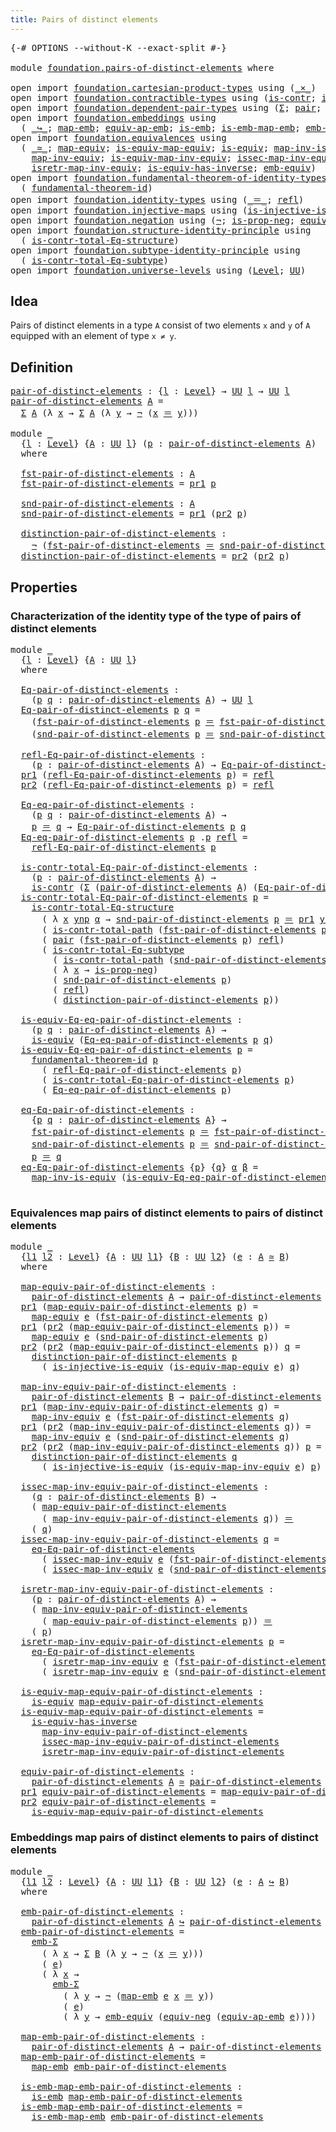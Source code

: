 ```yaml
---
title: Pairs of distinct elements
---
```


<pre class="Agda"><a id="52" class="Symbol">{-#</a> <a id="56" class="Keyword">OPTIONS</a> <a id="64" class="Pragma">--without-K</a> <a id="76" class="Pragma">--exact-split</a> <a id="90" class="Symbol">#-}</a>

<a id="95" class="Keyword">module</a> <a id="102" href="foundation.pairs-of-distinct-elements.html" class="Module">foundation.pairs-of-distinct-elements</a> <a id="140" class="Keyword">where</a>

<a id="147" class="Keyword">open</a> <a id="152" class="Keyword">import</a> <a id="159" href="foundation.cartesian-product-types.html" class="Module">foundation.cartesian-product-types</a> <a id="194" class="Keyword">using</a> <a id="200" class="Symbol">(</a><a id="201" href="foundation-core.cartesian-product-types.html#590" class="Function Operator">_×_</a><a id="204" class="Symbol">)</a>
<a id="206" class="Keyword">open</a> <a id="211" class="Keyword">import</a> <a id="218" href="foundation.contractible-types.html" class="Module">foundation.contractible-types</a> <a id="248" class="Keyword">using</a> <a id="254" class="Symbol">(</a><a id="255" href="foundation-core.contractible-types.html#1006" class="Function">is-contr</a><a id="263" class="Symbol">;</a> <a id="265" href="foundation-core.contractible-types.html#2046" class="Function">is-contr-total-path</a><a id="284" class="Symbol">)</a>
<a id="286" class="Keyword">open</a> <a id="291" class="Keyword">import</a> <a id="298" href="foundation.dependent-pair-types.html" class="Module">foundation.dependent-pair-types</a> <a id="330" class="Keyword">using</a> <a id="336" class="Symbol">(</a><a id="337" href="foundation-core.dependent-pair-types.html#515" class="Record">Σ</a><a id="338" class="Symbol">;</a> <a id="340" href="foundation-core.dependent-pair-types.html#588" class="InductiveConstructor">pair</a><a id="344" class="Symbol">;</a> <a id="346" href="foundation-core.dependent-pair-types.html#605" class="Field">pr1</a><a id="349" class="Symbol">;</a> <a id="351" href="foundation-core.dependent-pair-types.html#617" class="Field">pr2</a><a id="354" class="Symbol">)</a>
<a id="356" class="Keyword">open</a> <a id="361" class="Keyword">import</a> <a id="368" href="foundation.embeddings.html" class="Module">foundation.embeddings</a> <a id="390" class="Keyword">using</a>
  <a id="398" class="Symbol">(</a> <a id="400" href="foundation-core.embeddings.html#1074" class="Function Operator">_↪_</a><a id="403" class="Symbol">;</a> <a id="405" href="foundation-core.embeddings.html#1217" class="Function">map-emb</a><a id="412" class="Symbol">;</a> <a id="414" href="foundation-core.embeddings.html#1344" class="Function">equiv-ap-emb</a><a id="426" class="Symbol">;</a> <a id="428" href="foundation-core.embeddings.html#992" class="Function">is-emb</a><a id="434" class="Symbol">;</a> <a id="436" href="foundation-core.embeddings.html#1264" class="Function">is-emb-map-emb</a><a id="450" class="Symbol">;</a> <a id="452" href="foundation.embeddings.html#5290" class="Function">emb-Σ</a><a id="457" class="Symbol">)</a>
<a id="459" class="Keyword">open</a> <a id="464" class="Keyword">import</a> <a id="471" href="foundation.equivalences.html" class="Module">foundation.equivalences</a> <a id="495" class="Keyword">using</a>
  <a id="503" class="Symbol">(</a> <a id="505" href="foundation-core.equivalences.html#1621" class="Function Operator">_≃_</a><a id="508" class="Symbol">;</a> <a id="510" href="foundation-core.equivalences.html#1821" class="Function">map-equiv</a><a id="519" class="Symbol">;</a> <a id="521" href="foundation-core.equivalences.html#1876" class="Function">is-equiv-map-equiv</a><a id="539" class="Symbol">;</a> <a id="541" href="foundation-core.equivalences.html#1556" class="Function">is-equiv</a><a id="549" class="Symbol">;</a> <a id="551" href="foundation-core.equivalences.html#4187" class="Function">map-inv-is-equiv</a><a id="567" class="Symbol">;</a>
    <a id="573" href="foundation-core.equivalences.html#5036" class="Function">map-inv-equiv</a><a id="586" class="Symbol">;</a> <a id="588" href="foundation-core.equivalences.html#5594" class="Function">is-equiv-map-inv-equiv</a><a id="610" class="Symbol">;</a> <a id="612" href="foundation-core.equivalences.html#5119" class="Function">issec-map-inv-equiv</a><a id="631" class="Symbol">;</a>
    <a id="637" href="foundation-core.equivalences.html#5251" class="Function">isretr-map-inv-equiv</a><a id="657" class="Symbol">;</a> <a id="659" href="foundation-core.equivalences.html#3013" class="Function">is-equiv-has-inverse</a><a id="679" class="Symbol">;</a> <a id="681" href="foundation.equivalences.html#3263" class="Function">emb-equiv</a><a id="690" class="Symbol">)</a>
<a id="692" class="Keyword">open</a> <a id="697" class="Keyword">import</a> <a id="704" href="foundation.fundamental-theorem-of-identity-types.html" class="Module">foundation.fundamental-theorem-of-identity-types</a> <a id="753" class="Keyword">using</a>
  <a id="761" class="Symbol">(</a> <a id="763" href="foundation-core.fundamental-theorem-of-identity-types.html#1904" class="Function">fundamental-theorem-id</a><a id="785" class="Symbol">)</a>
<a id="787" class="Keyword">open</a> <a id="792" class="Keyword">import</a> <a id="799" href="foundation.identity-types.html" class="Module">foundation.identity-types</a> <a id="825" class="Keyword">using</a> <a id="831" class="Symbol">(</a><a id="832" href="foundation-core.identity-types.html#1865" class="Function Operator">_＝_</a><a id="835" class="Symbol">;</a> <a id="837" href="foundation-core.identity-types.html#1820" class="InductiveConstructor">refl</a><a id="841" class="Symbol">)</a>
<a id="843" class="Keyword">open</a> <a id="848" class="Keyword">import</a> <a id="855" href="foundation.injective-maps.html" class="Module">foundation.injective-maps</a> <a id="881" class="Keyword">using</a> <a id="887" class="Symbol">(</a><a id="888" href="foundation.injective-maps.html#2751" class="Function">is-injective-is-equiv</a><a id="909" class="Symbol">)</a>
<a id="911" class="Keyword">open</a> <a id="916" class="Keyword">import</a> <a id="923" href="foundation.negation.html" class="Module">foundation.negation</a> <a id="943" class="Keyword">using</a> <a id="949" class="Symbol">(</a><a id="950" href="foundation-core.negation.html#465" class="Function">¬</a><a id="951" class="Symbol">;</a> <a id="953" href="foundation.negation.html#955" class="Function">is-prop-neg</a><a id="964" class="Symbol">;</a> <a id="966" href="foundation.negation.html#1478" class="Function">equiv-neg</a><a id="975" class="Symbol">)</a>
<a id="977" class="Keyword">open</a> <a id="982" class="Keyword">import</a> <a id="989" href="foundation.structure-identity-principle.html" class="Module">foundation.structure-identity-principle</a> <a id="1029" class="Keyword">using</a>
  <a id="1037" class="Symbol">(</a> <a id="1039" href="foundation.structure-identity-principle.html#1355" class="Function">is-contr-total-Eq-structure</a><a id="1066" class="Symbol">)</a>
<a id="1068" class="Keyword">open</a> <a id="1073" class="Keyword">import</a> <a id="1080" href="foundation.subtype-identity-principle.html" class="Module">foundation.subtype-identity-principle</a> <a id="1118" class="Keyword">using</a>
  <a id="1126" class="Symbol">(</a> <a id="1128" href="foundation-core.subtype-identity-principle.html#1586" class="Function">is-contr-total-Eq-subtype</a><a id="1153" class="Symbol">)</a>
<a id="1155" class="Keyword">open</a> <a id="1160" class="Keyword">import</a> <a id="1167" href="foundation.universe-levels.html" class="Module">foundation.universe-levels</a> <a id="1194" class="Keyword">using</a> <a id="1200" class="Symbol">(</a><a id="1201" href="Agda.Primitive.html#597" class="Postulate">Level</a><a id="1206" class="Symbol">;</a> <a id="1208" href="foundation-core.universe-levels.html#235" class="Primitive">UU</a><a id="1210" class="Symbol">)</a>
</pre>
## Idea

Pairs of distinct elements in a type `A` consist of two elements `x` and `y` of `A` equipped with an element of type `x ≠ y`.

## Definition

<pre class="Agda"><a id="pair-of-distinct-elements"></a><a id="1376" href="foundation.pairs-of-distinct-elements.html#1376" class="Function">pair-of-distinct-elements</a> <a id="1402" class="Symbol">:</a> <a id="1404" class="Symbol">{</a><a id="1405" href="foundation.pairs-of-distinct-elements.html#1405" class="Bound">l</a> <a id="1407" class="Symbol">:</a> <a id="1409" href="Agda.Primitive.html#597" class="Postulate">Level</a><a id="1414" class="Symbol">}</a> <a id="1416" class="Symbol">→</a> <a id="1418" href="foundation-core.universe-levels.html#235" class="Primitive">UU</a> <a id="1421" href="foundation.pairs-of-distinct-elements.html#1405" class="Bound">l</a> <a id="1423" class="Symbol">→</a> <a id="1425" href="foundation-core.universe-levels.html#235" class="Primitive">UU</a> <a id="1428" href="foundation.pairs-of-distinct-elements.html#1405" class="Bound">l</a>
<a id="1430" href="foundation.pairs-of-distinct-elements.html#1376" class="Function">pair-of-distinct-elements</a> <a id="1456" href="foundation.pairs-of-distinct-elements.html#1456" class="Bound">A</a> <a id="1458" class="Symbol">=</a>
  <a id="1462" href="foundation-core.dependent-pair-types.html#515" class="Record">Σ</a> <a id="1464" href="foundation.pairs-of-distinct-elements.html#1456" class="Bound">A</a> <a id="1466" class="Symbol">(λ</a> <a id="1469" href="foundation.pairs-of-distinct-elements.html#1469" class="Bound">x</a> <a id="1471" class="Symbol">→</a> <a id="1473" href="foundation-core.dependent-pair-types.html#515" class="Record">Σ</a> <a id="1475" href="foundation.pairs-of-distinct-elements.html#1456" class="Bound">A</a> <a id="1477" class="Symbol">(λ</a> <a id="1480" href="foundation.pairs-of-distinct-elements.html#1480" class="Bound">y</a> <a id="1482" class="Symbol">→</a> <a id="1484" href="foundation-core.negation.html#465" class="Function">¬</a> <a id="1486" class="Symbol">(</a><a id="1487" href="foundation.pairs-of-distinct-elements.html#1469" class="Bound">x</a> <a id="1489" href="foundation-core.identity-types.html#1865" class="Function Operator">＝</a> <a id="1491" href="foundation.pairs-of-distinct-elements.html#1480" class="Bound">y</a><a id="1492" class="Symbol">)))</a>

<a id="1497" class="Keyword">module</a> <a id="1504" href="foundation.pairs-of-distinct-elements.html#1504" class="Module">_</a>
  <a id="1508" class="Symbol">{</a><a id="1509" href="foundation.pairs-of-distinct-elements.html#1509" class="Bound">l</a> <a id="1511" class="Symbol">:</a> <a id="1513" href="Agda.Primitive.html#597" class="Postulate">Level</a><a id="1518" class="Symbol">}</a> <a id="1520" class="Symbol">{</a><a id="1521" href="foundation.pairs-of-distinct-elements.html#1521" class="Bound">A</a> <a id="1523" class="Symbol">:</a> <a id="1525" href="foundation-core.universe-levels.html#235" class="Primitive">UU</a> <a id="1528" href="foundation.pairs-of-distinct-elements.html#1509" class="Bound">l</a><a id="1529" class="Symbol">}</a> <a id="1531" class="Symbol">(</a><a id="1532" href="foundation.pairs-of-distinct-elements.html#1532" class="Bound">p</a> <a id="1534" class="Symbol">:</a> <a id="1536" href="foundation.pairs-of-distinct-elements.html#1376" class="Function">pair-of-distinct-elements</a> <a id="1562" href="foundation.pairs-of-distinct-elements.html#1521" class="Bound">A</a><a id="1563" class="Symbol">)</a>
  <a id="1567" class="Keyword">where</a>
  
  <a id="1578" href="foundation.pairs-of-distinct-elements.html#1578" class="Function">fst-pair-of-distinct-elements</a> <a id="1608" class="Symbol">:</a> <a id="1610" href="foundation.pairs-of-distinct-elements.html#1521" class="Bound">A</a>
  <a id="1614" href="foundation.pairs-of-distinct-elements.html#1578" class="Function">fst-pair-of-distinct-elements</a> <a id="1644" class="Symbol">=</a> <a id="1646" href="foundation-core.dependent-pair-types.html#605" class="Field">pr1</a> <a id="1650" href="foundation.pairs-of-distinct-elements.html#1532" class="Bound">p</a>

  <a id="1655" href="foundation.pairs-of-distinct-elements.html#1655" class="Function">snd-pair-of-distinct-elements</a> <a id="1685" class="Symbol">:</a> <a id="1687" href="foundation.pairs-of-distinct-elements.html#1521" class="Bound">A</a>
  <a id="1691" href="foundation.pairs-of-distinct-elements.html#1655" class="Function">snd-pair-of-distinct-elements</a> <a id="1721" class="Symbol">=</a> <a id="1723" href="foundation-core.dependent-pair-types.html#605" class="Field">pr1</a> <a id="1727" class="Symbol">(</a><a id="1728" href="foundation-core.dependent-pair-types.html#617" class="Field">pr2</a> <a id="1732" href="foundation.pairs-of-distinct-elements.html#1532" class="Bound">p</a><a id="1733" class="Symbol">)</a>

  <a id="1738" href="foundation.pairs-of-distinct-elements.html#1738" class="Function">distinction-pair-of-distinct-elements</a> <a id="1776" class="Symbol">:</a>
    <a id="1782" href="foundation-core.negation.html#465" class="Function">¬</a> <a id="1784" class="Symbol">(</a><a id="1785" href="foundation.pairs-of-distinct-elements.html#1578" class="Function">fst-pair-of-distinct-elements</a> <a id="1815" href="foundation-core.identity-types.html#1865" class="Function Operator">＝</a> <a id="1817" href="foundation.pairs-of-distinct-elements.html#1655" class="Function">snd-pair-of-distinct-elements</a><a id="1846" class="Symbol">)</a>
  <a id="1850" href="foundation.pairs-of-distinct-elements.html#1738" class="Function">distinction-pair-of-distinct-elements</a> <a id="1888" class="Symbol">=</a> <a id="1890" href="foundation-core.dependent-pair-types.html#617" class="Field">pr2</a> <a id="1894" class="Symbol">(</a><a id="1895" href="foundation-core.dependent-pair-types.html#617" class="Field">pr2</a> <a id="1899" href="foundation.pairs-of-distinct-elements.html#1532" class="Bound">p</a><a id="1900" class="Symbol">)</a>
</pre>
## Properties

### Characterization of the identity type of the type of pairs of distinct elements

<pre class="Agda"><a id="2015" class="Keyword">module</a> <a id="2022" href="foundation.pairs-of-distinct-elements.html#2022" class="Module">_</a>
  <a id="2026" class="Symbol">{</a><a id="2027" href="foundation.pairs-of-distinct-elements.html#2027" class="Bound">l</a> <a id="2029" class="Symbol">:</a> <a id="2031" href="Agda.Primitive.html#597" class="Postulate">Level</a><a id="2036" class="Symbol">}</a> <a id="2038" class="Symbol">{</a><a id="2039" href="foundation.pairs-of-distinct-elements.html#2039" class="Bound">A</a> <a id="2041" class="Symbol">:</a> <a id="2043" href="foundation-core.universe-levels.html#235" class="Primitive">UU</a> <a id="2046" href="foundation.pairs-of-distinct-elements.html#2027" class="Bound">l</a><a id="2047" class="Symbol">}</a>
  <a id="2051" class="Keyword">where</a>
  
  <a id="2062" href="foundation.pairs-of-distinct-elements.html#2062" class="Function">Eq-pair-of-distinct-elements</a> <a id="2091" class="Symbol">:</a>
    <a id="2097" class="Symbol">(</a><a id="2098" href="foundation.pairs-of-distinct-elements.html#2098" class="Bound">p</a> <a id="2100" href="foundation.pairs-of-distinct-elements.html#2100" class="Bound">q</a> <a id="2102" class="Symbol">:</a> <a id="2104" href="foundation.pairs-of-distinct-elements.html#1376" class="Function">pair-of-distinct-elements</a> <a id="2130" href="foundation.pairs-of-distinct-elements.html#2039" class="Bound">A</a><a id="2131" class="Symbol">)</a> <a id="2133" class="Symbol">→</a> <a id="2135" href="foundation-core.universe-levels.html#235" class="Primitive">UU</a> <a id="2138" href="foundation.pairs-of-distinct-elements.html#2027" class="Bound">l</a>
  <a id="2142" href="foundation.pairs-of-distinct-elements.html#2062" class="Function">Eq-pair-of-distinct-elements</a> <a id="2171" href="foundation.pairs-of-distinct-elements.html#2171" class="Bound">p</a> <a id="2173" href="foundation.pairs-of-distinct-elements.html#2173" class="Bound">q</a> <a id="2175" class="Symbol">=</a>
    <a id="2181" class="Symbol">(</a><a id="2182" href="foundation.pairs-of-distinct-elements.html#1578" class="Function">fst-pair-of-distinct-elements</a> <a id="2212" href="foundation.pairs-of-distinct-elements.html#2171" class="Bound">p</a> <a id="2214" href="foundation-core.identity-types.html#1865" class="Function Operator">＝</a> <a id="2216" href="foundation.pairs-of-distinct-elements.html#1578" class="Function">fst-pair-of-distinct-elements</a> <a id="2246" href="foundation.pairs-of-distinct-elements.html#2173" class="Bound">q</a><a id="2247" class="Symbol">)</a> <a id="2249" href="foundation-core.cartesian-product-types.html#590" class="Function Operator">×</a>
    <a id="2255" class="Symbol">(</a><a id="2256" href="foundation.pairs-of-distinct-elements.html#1655" class="Function">snd-pair-of-distinct-elements</a> <a id="2286" href="foundation.pairs-of-distinct-elements.html#2171" class="Bound">p</a> <a id="2288" href="foundation-core.identity-types.html#1865" class="Function Operator">＝</a> <a id="2290" href="foundation.pairs-of-distinct-elements.html#1655" class="Function">snd-pair-of-distinct-elements</a> <a id="2320" href="foundation.pairs-of-distinct-elements.html#2173" class="Bound">q</a><a id="2321" class="Symbol">)</a>

  <a id="2326" href="foundation.pairs-of-distinct-elements.html#2326" class="Function">refl-Eq-pair-of-distinct-elements</a> <a id="2360" class="Symbol">:</a>
    <a id="2366" class="Symbol">(</a><a id="2367" href="foundation.pairs-of-distinct-elements.html#2367" class="Bound">p</a> <a id="2369" class="Symbol">:</a> <a id="2371" href="foundation.pairs-of-distinct-elements.html#1376" class="Function">pair-of-distinct-elements</a> <a id="2397" href="foundation.pairs-of-distinct-elements.html#2039" class="Bound">A</a><a id="2398" class="Symbol">)</a> <a id="2400" class="Symbol">→</a> <a id="2402" href="foundation.pairs-of-distinct-elements.html#2062" class="Function">Eq-pair-of-distinct-elements</a> <a id="2431" href="foundation.pairs-of-distinct-elements.html#2367" class="Bound">p</a> <a id="2433" href="foundation.pairs-of-distinct-elements.html#2367" class="Bound">p</a>
  <a id="2437" href="foundation-core.dependent-pair-types.html#605" class="Field">pr1</a> <a id="2441" class="Symbol">(</a><a id="2442" href="foundation.pairs-of-distinct-elements.html#2326" class="Function">refl-Eq-pair-of-distinct-elements</a> <a id="2476" href="foundation.pairs-of-distinct-elements.html#2476" class="Bound">p</a><a id="2477" class="Symbol">)</a> <a id="2479" class="Symbol">=</a> <a id="2481" href="foundation-core.identity-types.html#1820" class="InductiveConstructor">refl</a>
  <a id="2488" href="foundation-core.dependent-pair-types.html#617" class="Field">pr2</a> <a id="2492" class="Symbol">(</a><a id="2493" href="foundation.pairs-of-distinct-elements.html#2326" class="Function">refl-Eq-pair-of-distinct-elements</a> <a id="2527" href="foundation.pairs-of-distinct-elements.html#2527" class="Bound">p</a><a id="2528" class="Symbol">)</a> <a id="2530" class="Symbol">=</a> <a id="2532" href="foundation-core.identity-types.html#1820" class="InductiveConstructor">refl</a>

  <a id="2540" href="foundation.pairs-of-distinct-elements.html#2540" class="Function">Eq-eq-pair-of-distinct-elements</a> <a id="2572" class="Symbol">:</a>
    <a id="2578" class="Symbol">(</a><a id="2579" href="foundation.pairs-of-distinct-elements.html#2579" class="Bound">p</a> <a id="2581" href="foundation.pairs-of-distinct-elements.html#2581" class="Bound">q</a> <a id="2583" class="Symbol">:</a> <a id="2585" href="foundation.pairs-of-distinct-elements.html#1376" class="Function">pair-of-distinct-elements</a> <a id="2611" href="foundation.pairs-of-distinct-elements.html#2039" class="Bound">A</a><a id="2612" class="Symbol">)</a> <a id="2614" class="Symbol">→</a>
    <a id="2620" href="foundation.pairs-of-distinct-elements.html#2579" class="Bound">p</a> <a id="2622" href="foundation-core.identity-types.html#1865" class="Function Operator">＝</a> <a id="2624" href="foundation.pairs-of-distinct-elements.html#2581" class="Bound">q</a> <a id="2626" class="Symbol">→</a> <a id="2628" href="foundation.pairs-of-distinct-elements.html#2062" class="Function">Eq-pair-of-distinct-elements</a> <a id="2657" href="foundation.pairs-of-distinct-elements.html#2579" class="Bound">p</a> <a id="2659" href="foundation.pairs-of-distinct-elements.html#2581" class="Bound">q</a>
  <a id="2663" href="foundation.pairs-of-distinct-elements.html#2540" class="Function">Eq-eq-pair-of-distinct-elements</a> <a id="2695" href="foundation.pairs-of-distinct-elements.html#2695" class="Bound">p</a> <a id="2697" class="DottedPattern Symbol">.</a><a id="2698" href="foundation.pairs-of-distinct-elements.html#2695" class="DottedPattern Bound">p</a> <a id="2700" href="foundation-core.identity-types.html#1820" class="InductiveConstructor">refl</a> <a id="2705" class="Symbol">=</a>
    <a id="2711" href="foundation.pairs-of-distinct-elements.html#2326" class="Function">refl-Eq-pair-of-distinct-elements</a> <a id="2745" href="foundation.pairs-of-distinct-elements.html#2695" class="Bound">p</a>

  <a id="2750" href="foundation.pairs-of-distinct-elements.html#2750" class="Function">is-contr-total-Eq-pair-of-distinct-elements</a> <a id="2794" class="Symbol">:</a>
    <a id="2800" class="Symbol">(</a><a id="2801" href="foundation.pairs-of-distinct-elements.html#2801" class="Bound">p</a> <a id="2803" class="Symbol">:</a> <a id="2805" href="foundation.pairs-of-distinct-elements.html#1376" class="Function">pair-of-distinct-elements</a> <a id="2831" href="foundation.pairs-of-distinct-elements.html#2039" class="Bound">A</a><a id="2832" class="Symbol">)</a> <a id="2834" class="Symbol">→</a>
    <a id="2840" href="foundation-core.contractible-types.html#1006" class="Function">is-contr</a> <a id="2849" class="Symbol">(</a><a id="2850" href="foundation-core.dependent-pair-types.html#515" class="Record">Σ</a> <a id="2852" class="Symbol">(</a><a id="2853" href="foundation.pairs-of-distinct-elements.html#1376" class="Function">pair-of-distinct-elements</a> <a id="2879" href="foundation.pairs-of-distinct-elements.html#2039" class="Bound">A</a><a id="2880" class="Symbol">)</a> <a id="2882" class="Symbol">(</a><a id="2883" href="foundation.pairs-of-distinct-elements.html#2062" class="Function">Eq-pair-of-distinct-elements</a> <a id="2912" href="foundation.pairs-of-distinct-elements.html#2801" class="Bound">p</a><a id="2913" class="Symbol">))</a>
  <a id="2918" href="foundation.pairs-of-distinct-elements.html#2750" class="Function">is-contr-total-Eq-pair-of-distinct-elements</a> <a id="2962" href="foundation.pairs-of-distinct-elements.html#2962" class="Bound">p</a> <a id="2964" class="Symbol">=</a>
    <a id="2970" href="foundation.structure-identity-principle.html#1355" class="Function">is-contr-total-Eq-structure</a>
      <a id="3004" class="Symbol">(</a> <a id="3006" class="Symbol">λ</a> <a id="3008" href="foundation.pairs-of-distinct-elements.html#3008" class="Bound">x</a> <a id="3010" href="foundation.pairs-of-distinct-elements.html#3010" class="Bound">ynp</a> <a id="3014" href="foundation.pairs-of-distinct-elements.html#3014" class="Bound">α</a> <a id="3016" class="Symbol">→</a> <a id="3018" href="foundation.pairs-of-distinct-elements.html#1655" class="Function">snd-pair-of-distinct-elements</a> <a id="3048" href="foundation.pairs-of-distinct-elements.html#2962" class="Bound">p</a> <a id="3050" href="foundation-core.identity-types.html#1865" class="Function Operator">＝</a> <a id="3052" href="foundation-core.dependent-pair-types.html#605" class="Field">pr1</a> <a id="3056" href="foundation.pairs-of-distinct-elements.html#3010" class="Bound">ynp</a><a id="3059" class="Symbol">)</a>
      <a id="3067" class="Symbol">(</a> <a id="3069" href="foundation-core.contractible-types.html#2046" class="Function">is-contr-total-path</a> <a id="3089" class="Symbol">(</a><a id="3090" href="foundation.pairs-of-distinct-elements.html#1578" class="Function">fst-pair-of-distinct-elements</a> <a id="3120" href="foundation.pairs-of-distinct-elements.html#2962" class="Bound">p</a><a id="3121" class="Symbol">))</a>
      <a id="3130" class="Symbol">(</a> <a id="3132" href="foundation-core.dependent-pair-types.html#588" class="InductiveConstructor">pair</a> <a id="3137" class="Symbol">(</a><a id="3138" href="foundation.pairs-of-distinct-elements.html#1578" class="Function">fst-pair-of-distinct-elements</a> <a id="3168" href="foundation.pairs-of-distinct-elements.html#2962" class="Bound">p</a><a id="3169" class="Symbol">)</a> <a id="3171" href="foundation-core.identity-types.html#1820" class="InductiveConstructor">refl</a><a id="3175" class="Symbol">)</a>
      <a id="3183" class="Symbol">(</a> <a id="3185" href="foundation-core.subtype-identity-principle.html#1586" class="Function">is-contr-total-Eq-subtype</a>
        <a id="3219" class="Symbol">(</a> <a id="3221" href="foundation-core.contractible-types.html#2046" class="Function">is-contr-total-path</a> <a id="3241" class="Symbol">(</a><a id="3242" href="foundation.pairs-of-distinct-elements.html#1655" class="Function">snd-pair-of-distinct-elements</a> <a id="3272" href="foundation.pairs-of-distinct-elements.html#2962" class="Bound">p</a><a id="3273" class="Symbol">))</a>
        <a id="3284" class="Symbol">(</a> <a id="3286" class="Symbol">λ</a> <a id="3288" href="foundation.pairs-of-distinct-elements.html#3288" class="Bound">x</a> <a id="3290" class="Symbol">→</a> <a id="3292" href="foundation.negation.html#955" class="Function">is-prop-neg</a><a id="3303" class="Symbol">)</a>
        <a id="3313" class="Symbol">(</a> <a id="3315" href="foundation.pairs-of-distinct-elements.html#1655" class="Function">snd-pair-of-distinct-elements</a> <a id="3345" href="foundation.pairs-of-distinct-elements.html#2962" class="Bound">p</a><a id="3346" class="Symbol">)</a>
        <a id="3356" class="Symbol">(</a> <a id="3358" href="foundation-core.identity-types.html#1820" class="InductiveConstructor">refl</a><a id="3362" class="Symbol">)</a>
        <a id="3372" class="Symbol">(</a> <a id="3374" href="foundation.pairs-of-distinct-elements.html#1738" class="Function">distinction-pair-of-distinct-elements</a> <a id="3412" href="foundation.pairs-of-distinct-elements.html#2962" class="Bound">p</a><a id="3413" class="Symbol">))</a>

  <a id="3419" href="foundation.pairs-of-distinct-elements.html#3419" class="Function">is-equiv-Eq-eq-pair-of-distinct-elements</a> <a id="3460" class="Symbol">:</a>
    <a id="3466" class="Symbol">(</a><a id="3467" href="foundation.pairs-of-distinct-elements.html#3467" class="Bound">p</a> <a id="3469" href="foundation.pairs-of-distinct-elements.html#3469" class="Bound">q</a> <a id="3471" class="Symbol">:</a> <a id="3473" href="foundation.pairs-of-distinct-elements.html#1376" class="Function">pair-of-distinct-elements</a> <a id="3499" href="foundation.pairs-of-distinct-elements.html#2039" class="Bound">A</a><a id="3500" class="Symbol">)</a> <a id="3502" class="Symbol">→</a>
    <a id="3508" href="foundation-core.equivalences.html#1556" class="Function">is-equiv</a> <a id="3517" class="Symbol">(</a><a id="3518" href="foundation.pairs-of-distinct-elements.html#2540" class="Function">Eq-eq-pair-of-distinct-elements</a> <a id="3550" href="foundation.pairs-of-distinct-elements.html#3467" class="Bound">p</a> <a id="3552" href="foundation.pairs-of-distinct-elements.html#3469" class="Bound">q</a><a id="3553" class="Symbol">)</a>
  <a id="3557" href="foundation.pairs-of-distinct-elements.html#3419" class="Function">is-equiv-Eq-eq-pair-of-distinct-elements</a> <a id="3598" href="foundation.pairs-of-distinct-elements.html#3598" class="Bound">p</a> <a id="3600" class="Symbol">=</a>
    <a id="3606" href="foundation-core.fundamental-theorem-of-identity-types.html#1904" class="Function">fundamental-theorem-id</a> <a id="3629" href="foundation.pairs-of-distinct-elements.html#3598" class="Bound">p</a>
      <a id="3637" class="Symbol">(</a> <a id="3639" href="foundation.pairs-of-distinct-elements.html#2326" class="Function">refl-Eq-pair-of-distinct-elements</a> <a id="3673" href="foundation.pairs-of-distinct-elements.html#3598" class="Bound">p</a><a id="3674" class="Symbol">)</a>
      <a id="3682" class="Symbol">(</a> <a id="3684" href="foundation.pairs-of-distinct-elements.html#2750" class="Function">is-contr-total-Eq-pair-of-distinct-elements</a> <a id="3728" href="foundation.pairs-of-distinct-elements.html#3598" class="Bound">p</a><a id="3729" class="Symbol">)</a>
      <a id="3737" class="Symbol">(</a> <a id="3739" href="foundation.pairs-of-distinct-elements.html#2540" class="Function">Eq-eq-pair-of-distinct-elements</a> <a id="3771" href="foundation.pairs-of-distinct-elements.html#3598" class="Bound">p</a><a id="3772" class="Symbol">)</a>

  <a id="3777" href="foundation.pairs-of-distinct-elements.html#3777" class="Function">eq-Eq-pair-of-distinct-elements</a> <a id="3809" class="Symbol">:</a>
    <a id="3815" class="Symbol">{</a><a id="3816" href="foundation.pairs-of-distinct-elements.html#3816" class="Bound">p</a> <a id="3818" href="foundation.pairs-of-distinct-elements.html#3818" class="Bound">q</a> <a id="3820" class="Symbol">:</a> <a id="3822" href="foundation.pairs-of-distinct-elements.html#1376" class="Function">pair-of-distinct-elements</a> <a id="3848" href="foundation.pairs-of-distinct-elements.html#2039" class="Bound">A</a><a id="3849" class="Symbol">}</a> <a id="3851" class="Symbol">→</a>
    <a id="3857" href="foundation.pairs-of-distinct-elements.html#1578" class="Function">fst-pair-of-distinct-elements</a> <a id="3887" href="foundation.pairs-of-distinct-elements.html#3816" class="Bound">p</a> <a id="3889" href="foundation-core.identity-types.html#1865" class="Function Operator">＝</a> <a id="3891" href="foundation.pairs-of-distinct-elements.html#1578" class="Function">fst-pair-of-distinct-elements</a> <a id="3921" href="foundation.pairs-of-distinct-elements.html#3818" class="Bound">q</a> <a id="3923" class="Symbol">→</a>
    <a id="3929" href="foundation.pairs-of-distinct-elements.html#1655" class="Function">snd-pair-of-distinct-elements</a> <a id="3959" href="foundation.pairs-of-distinct-elements.html#3816" class="Bound">p</a> <a id="3961" href="foundation-core.identity-types.html#1865" class="Function Operator">＝</a> <a id="3963" href="foundation.pairs-of-distinct-elements.html#1655" class="Function">snd-pair-of-distinct-elements</a> <a id="3993" href="foundation.pairs-of-distinct-elements.html#3818" class="Bound">q</a> <a id="3995" class="Symbol">→</a>
    <a id="4001" href="foundation.pairs-of-distinct-elements.html#3816" class="Bound">p</a> <a id="4003" href="foundation-core.identity-types.html#1865" class="Function Operator">＝</a> <a id="4005" href="foundation.pairs-of-distinct-elements.html#3818" class="Bound">q</a>
  <a id="4009" href="foundation.pairs-of-distinct-elements.html#3777" class="Function">eq-Eq-pair-of-distinct-elements</a> <a id="4041" class="Symbol">{</a><a id="4042" href="foundation.pairs-of-distinct-elements.html#4042" class="Bound">p</a><a id="4043" class="Symbol">}</a> <a id="4045" class="Symbol">{</a><a id="4046" href="foundation.pairs-of-distinct-elements.html#4046" class="Bound">q</a><a id="4047" class="Symbol">}</a> <a id="4049" href="foundation.pairs-of-distinct-elements.html#4049" class="Bound">α</a> <a id="4051" href="foundation.pairs-of-distinct-elements.html#4051" class="Bound">β</a> <a id="4053" class="Symbol">=</a>
    <a id="4059" href="foundation-core.equivalences.html#4187" class="Function">map-inv-is-equiv</a> <a id="4076" class="Symbol">(</a><a id="4077" href="foundation.pairs-of-distinct-elements.html#3419" class="Function">is-equiv-Eq-eq-pair-of-distinct-elements</a> <a id="4118" href="foundation.pairs-of-distinct-elements.html#4042" class="Bound">p</a> <a id="4120" href="foundation.pairs-of-distinct-elements.html#4046" class="Bound">q</a><a id="4121" class="Symbol">)</a> <a id="4123" class="Symbol">(</a><a id="4124" href="foundation-core.dependent-pair-types.html#588" class="InductiveConstructor">pair</a> <a id="4129" href="foundation.pairs-of-distinct-elements.html#4049" class="Bound">α</a> <a id="4131" href="foundation.pairs-of-distinct-elements.html#4051" class="Bound">β</a><a id="4132" class="Symbol">)</a>
  
</pre>
### Equivalences map pairs of distinct elements to pairs of distinct elements

<pre class="Agda"><a id="4229" class="Keyword">module</a> <a id="4236" href="foundation.pairs-of-distinct-elements.html#4236" class="Module">_</a>
  <a id="4240" class="Symbol">{</a><a id="4241" href="foundation.pairs-of-distinct-elements.html#4241" class="Bound">l1</a> <a id="4244" href="foundation.pairs-of-distinct-elements.html#4244" class="Bound">l2</a> <a id="4247" class="Symbol">:</a> <a id="4249" href="Agda.Primitive.html#597" class="Postulate">Level</a><a id="4254" class="Symbol">}</a> <a id="4256" class="Symbol">{</a><a id="4257" href="foundation.pairs-of-distinct-elements.html#4257" class="Bound">A</a> <a id="4259" class="Symbol">:</a> <a id="4261" href="foundation-core.universe-levels.html#235" class="Primitive">UU</a> <a id="4264" href="foundation.pairs-of-distinct-elements.html#4241" class="Bound">l1</a><a id="4266" class="Symbol">}</a> <a id="4268" class="Symbol">{</a><a id="4269" href="foundation.pairs-of-distinct-elements.html#4269" class="Bound">B</a> <a id="4271" class="Symbol">:</a> <a id="4273" href="foundation-core.universe-levels.html#235" class="Primitive">UU</a> <a id="4276" href="foundation.pairs-of-distinct-elements.html#4244" class="Bound">l2</a><a id="4278" class="Symbol">}</a> <a id="4280" class="Symbol">(</a><a id="4281" href="foundation.pairs-of-distinct-elements.html#4281" class="Bound">e</a> <a id="4283" class="Symbol">:</a> <a id="4285" href="foundation.pairs-of-distinct-elements.html#4257" class="Bound">A</a> <a id="4287" href="foundation-core.equivalences.html#1621" class="Function Operator">≃</a> <a id="4289" href="foundation.pairs-of-distinct-elements.html#4269" class="Bound">B</a><a id="4290" class="Symbol">)</a>
  <a id="4294" class="Keyword">where</a>

  <a id="4303" href="foundation.pairs-of-distinct-elements.html#4303" class="Function">map-equiv-pair-of-distinct-elements</a> <a id="4339" class="Symbol">:</a>
    <a id="4345" href="foundation.pairs-of-distinct-elements.html#1376" class="Function">pair-of-distinct-elements</a> <a id="4371" href="foundation.pairs-of-distinct-elements.html#4257" class="Bound">A</a> <a id="4373" class="Symbol">→</a> <a id="4375" href="foundation.pairs-of-distinct-elements.html#1376" class="Function">pair-of-distinct-elements</a> <a id="4401" href="foundation.pairs-of-distinct-elements.html#4269" class="Bound">B</a>
  <a id="4405" href="foundation-core.dependent-pair-types.html#605" class="Field">pr1</a> <a id="4409" class="Symbol">(</a><a id="4410" href="foundation.pairs-of-distinct-elements.html#4303" class="Function">map-equiv-pair-of-distinct-elements</a> <a id="4446" href="foundation.pairs-of-distinct-elements.html#4446" class="Bound">p</a><a id="4447" class="Symbol">)</a> <a id="4449" class="Symbol">=</a>
    <a id="4455" href="foundation-core.equivalences.html#1821" class="Function">map-equiv</a> <a id="4465" href="foundation.pairs-of-distinct-elements.html#4281" class="Bound">e</a> <a id="4467" class="Symbol">(</a><a id="4468" href="foundation.pairs-of-distinct-elements.html#1578" class="Function">fst-pair-of-distinct-elements</a> <a id="4498" href="foundation.pairs-of-distinct-elements.html#4446" class="Bound">p</a><a id="4499" class="Symbol">)</a>
  <a id="4503" href="foundation-core.dependent-pair-types.html#605" class="Field">pr1</a> <a id="4507" class="Symbol">(</a><a id="4508" href="foundation-core.dependent-pair-types.html#617" class="Field">pr2</a> <a id="4512" class="Symbol">(</a><a id="4513" href="foundation.pairs-of-distinct-elements.html#4303" class="Function">map-equiv-pair-of-distinct-elements</a> <a id="4549" href="foundation.pairs-of-distinct-elements.html#4549" class="Bound">p</a><a id="4550" class="Symbol">))</a> <a id="4553" class="Symbol">=</a>
    <a id="4559" href="foundation-core.equivalences.html#1821" class="Function">map-equiv</a> <a id="4569" href="foundation.pairs-of-distinct-elements.html#4281" class="Bound">e</a> <a id="4571" class="Symbol">(</a><a id="4572" href="foundation.pairs-of-distinct-elements.html#1655" class="Function">snd-pair-of-distinct-elements</a> <a id="4602" href="foundation.pairs-of-distinct-elements.html#4549" class="Bound">p</a><a id="4603" class="Symbol">)</a>
  <a id="4607" href="foundation-core.dependent-pair-types.html#617" class="Field">pr2</a> <a id="4611" class="Symbol">(</a><a id="4612" href="foundation-core.dependent-pair-types.html#617" class="Field">pr2</a> <a id="4616" class="Symbol">(</a><a id="4617" href="foundation.pairs-of-distinct-elements.html#4303" class="Function">map-equiv-pair-of-distinct-elements</a> <a id="4653" href="foundation.pairs-of-distinct-elements.html#4653" class="Bound">p</a><a id="4654" class="Symbol">))</a> <a id="4657" href="foundation.pairs-of-distinct-elements.html#4657" class="Bound">q</a> <a id="4659" class="Symbol">=</a>
    <a id="4665" href="foundation.pairs-of-distinct-elements.html#1738" class="Function">distinction-pair-of-distinct-elements</a> <a id="4703" href="foundation.pairs-of-distinct-elements.html#4653" class="Bound">p</a>
      <a id="4711" class="Symbol">(</a> <a id="4713" href="foundation.injective-maps.html#2751" class="Function">is-injective-is-equiv</a> <a id="4735" class="Symbol">(</a><a id="4736" href="foundation-core.equivalences.html#1876" class="Function">is-equiv-map-equiv</a> <a id="4755" href="foundation.pairs-of-distinct-elements.html#4281" class="Bound">e</a><a id="4756" class="Symbol">)</a> <a id="4758" href="foundation.pairs-of-distinct-elements.html#4657" class="Bound">q</a><a id="4759" class="Symbol">)</a>

  <a id="4764" href="foundation.pairs-of-distinct-elements.html#4764" class="Function">map-inv-equiv-pair-of-distinct-elements</a> <a id="4804" class="Symbol">:</a>
    <a id="4810" href="foundation.pairs-of-distinct-elements.html#1376" class="Function">pair-of-distinct-elements</a> <a id="4836" href="foundation.pairs-of-distinct-elements.html#4269" class="Bound">B</a> <a id="4838" class="Symbol">→</a> <a id="4840" href="foundation.pairs-of-distinct-elements.html#1376" class="Function">pair-of-distinct-elements</a> <a id="4866" href="foundation.pairs-of-distinct-elements.html#4257" class="Bound">A</a>
  <a id="4870" href="foundation-core.dependent-pair-types.html#605" class="Field">pr1</a> <a id="4874" class="Symbol">(</a><a id="4875" href="foundation.pairs-of-distinct-elements.html#4764" class="Function">map-inv-equiv-pair-of-distinct-elements</a> <a id="4915" href="foundation.pairs-of-distinct-elements.html#4915" class="Bound">q</a><a id="4916" class="Symbol">)</a> <a id="4918" class="Symbol">=</a>
    <a id="4924" href="foundation-core.equivalences.html#5036" class="Function">map-inv-equiv</a> <a id="4938" href="foundation.pairs-of-distinct-elements.html#4281" class="Bound">e</a> <a id="4940" class="Symbol">(</a><a id="4941" href="foundation.pairs-of-distinct-elements.html#1578" class="Function">fst-pair-of-distinct-elements</a> <a id="4971" href="foundation.pairs-of-distinct-elements.html#4915" class="Bound">q</a><a id="4972" class="Symbol">)</a>
  <a id="4976" href="foundation-core.dependent-pair-types.html#605" class="Field">pr1</a> <a id="4980" class="Symbol">(</a><a id="4981" href="foundation-core.dependent-pair-types.html#617" class="Field">pr2</a> <a id="4985" class="Symbol">(</a><a id="4986" href="foundation.pairs-of-distinct-elements.html#4764" class="Function">map-inv-equiv-pair-of-distinct-elements</a> <a id="5026" href="foundation.pairs-of-distinct-elements.html#5026" class="Bound">q</a><a id="5027" class="Symbol">))</a> <a id="5030" class="Symbol">=</a>
    <a id="5036" href="foundation-core.equivalences.html#5036" class="Function">map-inv-equiv</a> <a id="5050" href="foundation.pairs-of-distinct-elements.html#4281" class="Bound">e</a> <a id="5052" class="Symbol">(</a><a id="5053" href="foundation.pairs-of-distinct-elements.html#1655" class="Function">snd-pair-of-distinct-elements</a> <a id="5083" href="foundation.pairs-of-distinct-elements.html#5026" class="Bound">q</a><a id="5084" class="Symbol">)</a>
  <a id="5088" href="foundation-core.dependent-pair-types.html#617" class="Field">pr2</a> <a id="5092" class="Symbol">(</a><a id="5093" href="foundation-core.dependent-pair-types.html#617" class="Field">pr2</a> <a id="5097" class="Symbol">(</a><a id="5098" href="foundation.pairs-of-distinct-elements.html#4764" class="Function">map-inv-equiv-pair-of-distinct-elements</a> <a id="5138" href="foundation.pairs-of-distinct-elements.html#5138" class="Bound">q</a><a id="5139" class="Symbol">))</a> <a id="5142" href="foundation.pairs-of-distinct-elements.html#5142" class="Bound">p</a> <a id="5144" class="Symbol">=</a>
    <a id="5150" href="foundation.pairs-of-distinct-elements.html#1738" class="Function">distinction-pair-of-distinct-elements</a> <a id="5188" href="foundation.pairs-of-distinct-elements.html#5138" class="Bound">q</a>
      <a id="5196" class="Symbol">(</a> <a id="5198" href="foundation.injective-maps.html#2751" class="Function">is-injective-is-equiv</a> <a id="5220" class="Symbol">(</a><a id="5221" href="foundation-core.equivalences.html#5594" class="Function">is-equiv-map-inv-equiv</a> <a id="5244" href="foundation.pairs-of-distinct-elements.html#4281" class="Bound">e</a><a id="5245" class="Symbol">)</a> <a id="5247" href="foundation.pairs-of-distinct-elements.html#5142" class="Bound">p</a><a id="5248" class="Symbol">)</a>

  <a id="5253" href="foundation.pairs-of-distinct-elements.html#5253" class="Function">issec-map-inv-equiv-pair-of-distinct-elements</a> <a id="5299" class="Symbol">:</a>
    <a id="5305" class="Symbol">(</a><a id="5306" href="foundation.pairs-of-distinct-elements.html#5306" class="Bound">q</a> <a id="5308" class="Symbol">:</a> <a id="5310" href="foundation.pairs-of-distinct-elements.html#1376" class="Function">pair-of-distinct-elements</a> <a id="5336" href="foundation.pairs-of-distinct-elements.html#4269" class="Bound">B</a><a id="5337" class="Symbol">)</a> <a id="5339" class="Symbol">→</a>
    <a id="5345" class="Symbol">(</a> <a id="5347" href="foundation.pairs-of-distinct-elements.html#4303" class="Function">map-equiv-pair-of-distinct-elements</a>
      <a id="5389" class="Symbol">(</a> <a id="5391" href="foundation.pairs-of-distinct-elements.html#4764" class="Function">map-inv-equiv-pair-of-distinct-elements</a> <a id="5431" href="foundation.pairs-of-distinct-elements.html#5306" class="Bound">q</a><a id="5432" class="Symbol">))</a> <a id="5435" href="foundation-core.identity-types.html#1865" class="Function Operator">＝</a>
    <a id="5441" class="Symbol">(</a> <a id="5443" href="foundation.pairs-of-distinct-elements.html#5306" class="Bound">q</a><a id="5444" class="Symbol">)</a>
  <a id="5448" href="foundation.pairs-of-distinct-elements.html#5253" class="Function">issec-map-inv-equiv-pair-of-distinct-elements</a> <a id="5494" href="foundation.pairs-of-distinct-elements.html#5494" class="Bound">q</a> <a id="5496" class="Symbol">=</a>
    <a id="5502" href="foundation.pairs-of-distinct-elements.html#3777" class="Function">eq-Eq-pair-of-distinct-elements</a>
      <a id="5540" class="Symbol">(</a> <a id="5542" href="foundation-core.equivalences.html#5119" class="Function">issec-map-inv-equiv</a> <a id="5562" href="foundation.pairs-of-distinct-elements.html#4281" class="Bound">e</a> <a id="5564" class="Symbol">(</a><a id="5565" href="foundation.pairs-of-distinct-elements.html#1578" class="Function">fst-pair-of-distinct-elements</a> <a id="5595" href="foundation.pairs-of-distinct-elements.html#5494" class="Bound">q</a><a id="5596" class="Symbol">))</a>
      <a id="5605" class="Symbol">(</a> <a id="5607" href="foundation-core.equivalences.html#5119" class="Function">issec-map-inv-equiv</a> <a id="5627" href="foundation.pairs-of-distinct-elements.html#4281" class="Bound">e</a> <a id="5629" class="Symbol">(</a><a id="5630" href="foundation.pairs-of-distinct-elements.html#1655" class="Function">snd-pair-of-distinct-elements</a> <a id="5660" href="foundation.pairs-of-distinct-elements.html#5494" class="Bound">q</a><a id="5661" class="Symbol">))</a>

  <a id="5667" href="foundation.pairs-of-distinct-elements.html#5667" class="Function">isretr-map-inv-equiv-pair-of-distinct-elements</a> <a id="5714" class="Symbol">:</a>
    <a id="5720" class="Symbol">(</a><a id="5721" href="foundation.pairs-of-distinct-elements.html#5721" class="Bound">p</a> <a id="5723" class="Symbol">:</a> <a id="5725" href="foundation.pairs-of-distinct-elements.html#1376" class="Function">pair-of-distinct-elements</a> <a id="5751" href="foundation.pairs-of-distinct-elements.html#4257" class="Bound">A</a><a id="5752" class="Symbol">)</a> <a id="5754" class="Symbol">→</a>
    <a id="5760" class="Symbol">(</a> <a id="5762" href="foundation.pairs-of-distinct-elements.html#4764" class="Function">map-inv-equiv-pair-of-distinct-elements</a>
      <a id="5808" class="Symbol">(</a> <a id="5810" href="foundation.pairs-of-distinct-elements.html#4303" class="Function">map-equiv-pair-of-distinct-elements</a> <a id="5846" href="foundation.pairs-of-distinct-elements.html#5721" class="Bound">p</a><a id="5847" class="Symbol">))</a> <a id="5850" href="foundation-core.identity-types.html#1865" class="Function Operator">＝</a>
    <a id="5856" class="Symbol">(</a> <a id="5858" href="foundation.pairs-of-distinct-elements.html#5721" class="Bound">p</a><a id="5859" class="Symbol">)</a>
  <a id="5863" href="foundation.pairs-of-distinct-elements.html#5667" class="Function">isretr-map-inv-equiv-pair-of-distinct-elements</a> <a id="5910" href="foundation.pairs-of-distinct-elements.html#5910" class="Bound">p</a> <a id="5912" class="Symbol">=</a>
    <a id="5918" href="foundation.pairs-of-distinct-elements.html#3777" class="Function">eq-Eq-pair-of-distinct-elements</a>
      <a id="5956" class="Symbol">(</a> <a id="5958" href="foundation-core.equivalences.html#5251" class="Function">isretr-map-inv-equiv</a> <a id="5979" href="foundation.pairs-of-distinct-elements.html#4281" class="Bound">e</a> <a id="5981" class="Symbol">(</a><a id="5982" href="foundation.pairs-of-distinct-elements.html#1578" class="Function">fst-pair-of-distinct-elements</a> <a id="6012" href="foundation.pairs-of-distinct-elements.html#5910" class="Bound">p</a><a id="6013" class="Symbol">))</a>
      <a id="6022" class="Symbol">(</a> <a id="6024" href="foundation-core.equivalences.html#5251" class="Function">isretr-map-inv-equiv</a> <a id="6045" href="foundation.pairs-of-distinct-elements.html#4281" class="Bound">e</a> <a id="6047" class="Symbol">(</a><a id="6048" href="foundation.pairs-of-distinct-elements.html#1655" class="Function">snd-pair-of-distinct-elements</a> <a id="6078" href="foundation.pairs-of-distinct-elements.html#5910" class="Bound">p</a><a id="6079" class="Symbol">))</a>

  <a id="6085" href="foundation.pairs-of-distinct-elements.html#6085" class="Function">is-equiv-map-equiv-pair-of-distinct-elements</a> <a id="6130" class="Symbol">:</a>
    <a id="6136" href="foundation-core.equivalences.html#1556" class="Function">is-equiv</a> <a id="6145" href="foundation.pairs-of-distinct-elements.html#4303" class="Function">map-equiv-pair-of-distinct-elements</a>
  <a id="6183" href="foundation.pairs-of-distinct-elements.html#6085" class="Function">is-equiv-map-equiv-pair-of-distinct-elements</a> <a id="6228" class="Symbol">=</a>
    <a id="6234" href="foundation-core.equivalences.html#3013" class="Function">is-equiv-has-inverse</a>
      <a id="6261" href="foundation.pairs-of-distinct-elements.html#4764" class="Function">map-inv-equiv-pair-of-distinct-elements</a>
      <a id="6307" href="foundation.pairs-of-distinct-elements.html#5253" class="Function">issec-map-inv-equiv-pair-of-distinct-elements</a>
      <a id="6359" href="foundation.pairs-of-distinct-elements.html#5667" class="Function">isretr-map-inv-equiv-pair-of-distinct-elements</a>

  <a id="6409" href="foundation.pairs-of-distinct-elements.html#6409" class="Function">equiv-pair-of-distinct-elements</a> <a id="6441" class="Symbol">:</a>
    <a id="6447" href="foundation.pairs-of-distinct-elements.html#1376" class="Function">pair-of-distinct-elements</a> <a id="6473" href="foundation.pairs-of-distinct-elements.html#4257" class="Bound">A</a> <a id="6475" href="foundation-core.equivalences.html#1621" class="Function Operator">≃</a> <a id="6477" href="foundation.pairs-of-distinct-elements.html#1376" class="Function">pair-of-distinct-elements</a> <a id="6503" href="foundation.pairs-of-distinct-elements.html#4269" class="Bound">B</a>
  <a id="6507" href="foundation-core.dependent-pair-types.html#605" class="Field">pr1</a> <a id="6511" href="foundation.pairs-of-distinct-elements.html#6409" class="Function">equiv-pair-of-distinct-elements</a> <a id="6543" class="Symbol">=</a> <a id="6545" href="foundation.pairs-of-distinct-elements.html#4303" class="Function">map-equiv-pair-of-distinct-elements</a>
  <a id="6583" href="foundation-core.dependent-pair-types.html#617" class="Field">pr2</a> <a id="6587" href="foundation.pairs-of-distinct-elements.html#6409" class="Function">equiv-pair-of-distinct-elements</a> <a id="6619" class="Symbol">=</a>
    <a id="6625" href="foundation.pairs-of-distinct-elements.html#6085" class="Function">is-equiv-map-equiv-pair-of-distinct-elements</a>
</pre>
### Embeddings map pairs of distinct elements to pairs of distinct elements

<pre class="Agda"><a id="6760" class="Keyword">module</a> <a id="6767" href="foundation.pairs-of-distinct-elements.html#6767" class="Module">_</a>
  <a id="6771" class="Symbol">{</a><a id="6772" href="foundation.pairs-of-distinct-elements.html#6772" class="Bound">l1</a> <a id="6775" href="foundation.pairs-of-distinct-elements.html#6775" class="Bound">l2</a> <a id="6778" class="Symbol">:</a> <a id="6780" href="Agda.Primitive.html#597" class="Postulate">Level</a><a id="6785" class="Symbol">}</a> <a id="6787" class="Symbol">{</a><a id="6788" href="foundation.pairs-of-distinct-elements.html#6788" class="Bound">A</a> <a id="6790" class="Symbol">:</a> <a id="6792" href="foundation-core.universe-levels.html#235" class="Primitive">UU</a> <a id="6795" href="foundation.pairs-of-distinct-elements.html#6772" class="Bound">l1</a><a id="6797" class="Symbol">}</a> <a id="6799" class="Symbol">{</a><a id="6800" href="foundation.pairs-of-distinct-elements.html#6800" class="Bound">B</a> <a id="6802" class="Symbol">:</a> <a id="6804" href="foundation-core.universe-levels.html#235" class="Primitive">UU</a> <a id="6807" href="foundation.pairs-of-distinct-elements.html#6775" class="Bound">l2</a><a id="6809" class="Symbol">}</a> <a id="6811" class="Symbol">(</a><a id="6812" href="foundation.pairs-of-distinct-elements.html#6812" class="Bound">e</a> <a id="6814" class="Symbol">:</a> <a id="6816" href="foundation.pairs-of-distinct-elements.html#6788" class="Bound">A</a> <a id="6818" href="foundation-core.embeddings.html#1074" class="Function Operator">↪</a> <a id="6820" href="foundation.pairs-of-distinct-elements.html#6800" class="Bound">B</a><a id="6821" class="Symbol">)</a>
  <a id="6825" class="Keyword">where</a>

  <a id="6834" href="foundation.pairs-of-distinct-elements.html#6834" class="Function">emb-pair-of-distinct-elements</a> <a id="6864" class="Symbol">:</a>
    <a id="6870" href="foundation.pairs-of-distinct-elements.html#1376" class="Function">pair-of-distinct-elements</a> <a id="6896" href="foundation.pairs-of-distinct-elements.html#6788" class="Bound">A</a> <a id="6898" href="foundation-core.embeddings.html#1074" class="Function Operator">↪</a> <a id="6900" href="foundation.pairs-of-distinct-elements.html#1376" class="Function">pair-of-distinct-elements</a> <a id="6926" href="foundation.pairs-of-distinct-elements.html#6800" class="Bound">B</a>
  <a id="6930" href="foundation.pairs-of-distinct-elements.html#6834" class="Function">emb-pair-of-distinct-elements</a> <a id="6960" class="Symbol">=</a>
    <a id="6966" href="foundation.embeddings.html#5290" class="Function">emb-Σ</a>
      <a id="6978" class="Symbol">(</a> <a id="6980" class="Symbol">λ</a> <a id="6982" href="foundation.pairs-of-distinct-elements.html#6982" class="Bound">x</a> <a id="6984" class="Symbol">→</a> <a id="6986" href="foundation-core.dependent-pair-types.html#515" class="Record">Σ</a> <a id="6988" href="foundation.pairs-of-distinct-elements.html#6800" class="Bound">B</a> <a id="6990" class="Symbol">(λ</a> <a id="6993" href="foundation.pairs-of-distinct-elements.html#6993" class="Bound">y</a> <a id="6995" class="Symbol">→</a> <a id="6997" href="foundation-core.negation.html#465" class="Function">¬</a> <a id="6999" class="Symbol">(</a><a id="7000" href="foundation.pairs-of-distinct-elements.html#6982" class="Bound">x</a> <a id="7002" href="foundation-core.identity-types.html#1865" class="Function Operator">＝</a> <a id="7004" href="foundation.pairs-of-distinct-elements.html#6993" class="Bound">y</a><a id="7005" class="Symbol">)))</a>
      <a id="7015" class="Symbol">(</a> <a id="7017" href="foundation.pairs-of-distinct-elements.html#6812" class="Bound">e</a><a id="7018" class="Symbol">)</a>
      <a id="7026" class="Symbol">(</a> <a id="7028" class="Symbol">λ</a> <a id="7030" href="foundation.pairs-of-distinct-elements.html#7030" class="Bound">x</a> <a id="7032" class="Symbol">→</a>
        <a id="7042" href="foundation.embeddings.html#5290" class="Function">emb-Σ</a>
          <a id="7058" class="Symbol">(</a> <a id="7060" class="Symbol">λ</a> <a id="7062" href="foundation.pairs-of-distinct-elements.html#7062" class="Bound">y</a> <a id="7064" class="Symbol">→</a> <a id="7066" href="foundation-core.negation.html#465" class="Function">¬</a> <a id="7068" class="Symbol">(</a><a id="7069" href="foundation-core.embeddings.html#1217" class="Function">map-emb</a> <a id="7077" href="foundation.pairs-of-distinct-elements.html#6812" class="Bound">e</a> <a id="7079" href="foundation.pairs-of-distinct-elements.html#7030" class="Bound">x</a> <a id="7081" href="foundation-core.identity-types.html#1865" class="Function Operator">＝</a> <a id="7083" href="foundation.pairs-of-distinct-elements.html#7062" class="Bound">y</a><a id="7084" class="Symbol">))</a>
          <a id="7097" class="Symbol">(</a> <a id="7099" href="foundation.pairs-of-distinct-elements.html#6812" class="Bound">e</a><a id="7100" class="Symbol">)</a>
          <a id="7112" class="Symbol">(</a> <a id="7114" class="Symbol">λ</a> <a id="7116" href="foundation.pairs-of-distinct-elements.html#7116" class="Bound">y</a> <a id="7118" class="Symbol">→</a> <a id="7120" href="foundation.equivalences.html#3263" class="Function">emb-equiv</a> <a id="7130" class="Symbol">(</a><a id="7131" href="foundation.negation.html#1478" class="Function">equiv-neg</a> <a id="7141" class="Symbol">(</a><a id="7142" href="foundation-core.embeddings.html#1344" class="Function">equiv-ap-emb</a> <a id="7155" href="foundation.pairs-of-distinct-elements.html#6812" class="Bound">e</a><a id="7156" class="Symbol">))))</a>

  <a id="7164" href="foundation.pairs-of-distinct-elements.html#7164" class="Function">map-emb-pair-of-distinct-elements</a> <a id="7198" class="Symbol">:</a>
    <a id="7204" href="foundation.pairs-of-distinct-elements.html#1376" class="Function">pair-of-distinct-elements</a> <a id="7230" href="foundation.pairs-of-distinct-elements.html#6788" class="Bound">A</a> <a id="7232" class="Symbol">→</a> <a id="7234" href="foundation.pairs-of-distinct-elements.html#1376" class="Function">pair-of-distinct-elements</a> <a id="7260" href="foundation.pairs-of-distinct-elements.html#6800" class="Bound">B</a>
  <a id="7264" href="foundation.pairs-of-distinct-elements.html#7164" class="Function">map-emb-pair-of-distinct-elements</a> <a id="7298" class="Symbol">=</a>
    <a id="7304" href="foundation-core.embeddings.html#1217" class="Function">map-emb</a> <a id="7312" href="foundation.pairs-of-distinct-elements.html#6834" class="Function">emb-pair-of-distinct-elements</a>

  <a id="7345" href="foundation.pairs-of-distinct-elements.html#7345" class="Function">is-emb-map-emb-pair-of-distinct-elements</a> <a id="7386" class="Symbol">:</a>
    <a id="7392" href="foundation-core.embeddings.html#992" class="Function">is-emb</a> <a id="7399" href="foundation.pairs-of-distinct-elements.html#7164" class="Function">map-emb-pair-of-distinct-elements</a>
  <a id="7435" href="foundation.pairs-of-distinct-elements.html#7345" class="Function">is-emb-map-emb-pair-of-distinct-elements</a> <a id="7476" class="Symbol">=</a>
    <a id="7482" href="foundation-core.embeddings.html#1264" class="Function">is-emb-map-emb</a> <a id="7497" href="foundation.pairs-of-distinct-elements.html#6834" class="Function">emb-pair-of-distinct-elements</a>
</pre>
